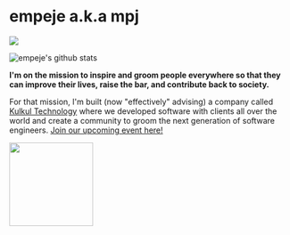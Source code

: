 # empeje a.k.a mpj

<a href="https://www.buymeacoffee.com/empeje"><img src="https://img.buymeacoffee.com/button-api/?text=Buy me a book&emoji=📖&slug=empeje&button_colour=FFDD00&font_colour=000000&font_family=Cookie&outline_colour=000000&coffee_colour=ffffff"></a>

![empeje's github stats](https://github-readme-stats.vercel.app/api?username=empeje&show_icons=true&theme=radical)

**I'm on the mission to inspire and groom people everywhere so that they can improve their lives, raise the bar, and contribute back to society.**

For that mission, I'm built (now "effectively" advising) a company called [Kulkul Technology][KULKUL] where we developed software with clients all over the world and create a community to groom the next generation of software engineers. [Join our upcoming event here!][MEETUP]


[<img src="https://github.com/kulkultech.png" width="150px" />][KULKUL]

[KULKUL]: https://github.com/kulkultech
[MEETUP]: https://meetup.com/kulkul
